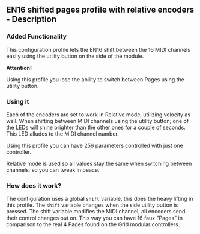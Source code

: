 ## EN16 shifted pages profile with relative encoders - Description

### Added Functionality

This configuration profile lets the EN16 shift between the 16 MIDI channels easily using the utility button on the side of the module.

**Attention!**

Using this profile you lose the ability to switch between Pages using the utility button.

### Using it

Each of the encoders are set to work in Relative mode, utilizing velocity as well. When shifting between MIDI channels using the utility button; one of the LEDs will shine brighter than the other ones for a couple of seconds. This LED alludes to the MIDI channel number.

Using this profile you can have 256 parameters controlled with just one controller.

Relative mode is used so all values stay the same when switching between channels, so you can tweak in peace.

### How does it work?

The configuration uses a global `shift` variable, this does the heavy lifting in this profile. The `shift` variable changes when the side utility button is pressed. The shift variable modifies the MIDI channel, all encoders send their control changes out on. This way you can have 16 faux "Pages" in comparison to the real 4 Pages found on the Grid modular controllers.

